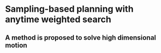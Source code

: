 # Sampling-based planning with anytime weighted search
  ## A method is proposed to solve high dimensional motion
  ##
